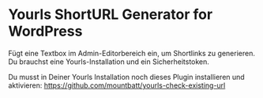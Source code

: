 # Yourls ShortURL Generator for WordPress

Fügt eine Textbox im Admin-Editorbereich ein, um Shortlinks zu generieren. Du brauchst eine Yourls-Installation und ein Sicherheitstoken.

Du musst in Deiner Yourls Installation noch dieses Plugin installieren und aktivieren: 
https://github.com/mountbatt/yourls-check-existing-url
